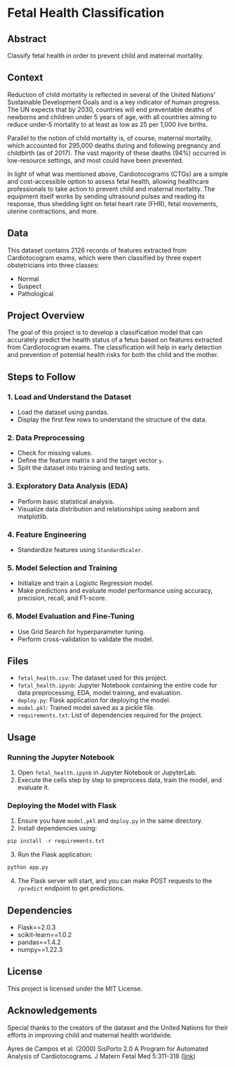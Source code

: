 # Fetal Health Classification

## Abstract

Classify fetal health in order to prevent child and maternal mortality.

## Context

Reduction of child mortality is reflected in several of the United Nations' Sustainable Development Goals and is a key indicator of human progress. The UN expects that by 2030, countries will end preventable deaths of newborns and children under 5 years of age, with all countries aiming to reduce under‑5 mortality to at least as low as 25 per 1,000 live births.

Parallel to the notion of child mortality is, of course, maternal mortality, which accounted for 295,000 deaths during and following pregnancy and childbirth (as of 2017). The vast majority of these deaths (94%) occurred in low-resource settings, and most could have been prevented.

In light of what was mentioned above, Cardiotocograms (CTGs) are a simple and cost-accessible option to assess fetal health, allowing healthcare professionals to take action to prevent child and maternal mortality. The equipment itself works by sending ultrasound pulses and reading its response, thus shedding light on fetal heart rate (FHR), fetal movements, uterine contractions, and more.

## Data

This dataset contains 2126 records of features extracted from Cardiotocogram exams, which were then classified by three expert obstetricians into three classes:

- Normal
- Suspect
- Pathological

## Project Overview

The goal of this project is to develop a classification model that can accurately predict the health status of a fetus based on features extracted from Cardiotocogram exams. The classification will help in early detection and prevention of potential health risks for both the child and the mother.

## Steps to Follow

### 1. Load and Understand the Dataset

- Load the dataset using pandas.
- Display the first few rows to understand the structure of the data.

### 2. Data Preprocessing

- Check for missing values.
- Define the feature matrix `X` and the target vector `y`.
- Split the dataset into training and testing sets.

### 3. Exploratory Data Analysis (EDA)

- Perform basic statistical analysis.
- Visualize data distribution and relationships using seaborn and matplotlib.

### 4. Feature Engineering

- Standardize features using `StandardScaler`.

### 5. Model Selection and Training

- Initialize and train a Logistic Regression model.
- Make predictions and evaluate model performance using accuracy, precision, recall, and F1-score.

### 6. Model Evaluation and Fine-Tuning

- Use Grid Search for hyperparameter tuning.
- Perform cross-validation to validate the model.

## Files

- `fetal_health.csv`: The dataset used for this project.
- `fetal_health.ipynb`: Jupyter Notebook containing the entire code for data preprocessing, EDA, model training, and evaluation.
- `deploy.py`: Flask application for deploying the model.
- `model.pkl`: Trained model saved as a pickle file.
- `requirements.txt`: List of dependencies required for the project.

## Usage

### Running the Jupyter Notebook

1. Open `fetal_health.ipynb` in Jupyter Notebook or JupyterLab.
2. Execute the cells step by step to preprocess data, train the model, and evaluate it.

### Deploying the Model with Flask

1. Ensure you have `model.pkl` and `deploy.py` in the same directory.
2. Install dependencies using:

```python
pip install -r requirements.txt
```

3. Run the Flask application:

```python
python app.py
```

4. The Flask server will start, and you can make POST requests to the `/predict` endpoint to get predictions.

## Dependencies

- Flask==2.0.3
- scikit-learn==1.0.2
- pandas==1.4.2
- numpy==1.22.3

## License

This project is licensed under the MIT License.

## Acknowledgements

Special thanks to the creators of the dataset and the United Nations for their efforts in improving child and maternal health worldwide.

Ayres de Campos et al. (2000) SisPorto 2.0 A Program for Automated Analysis of Cardiotocograms. J Matern Fetal Med 5:311-318 ([link](https://onlinelibrary.wiley.com/doi/10.1002/1520-6661%28200009/10%299:5%3C311::AID-MFM12%3E3.0.CO;2-9))
